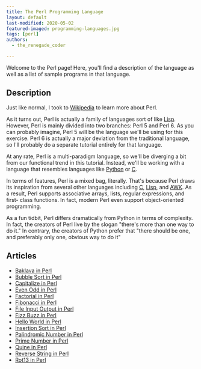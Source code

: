 ```yaml
---
title: The Perl Programming Language
layout: default
last-modified: 2020-05-02
featured-imaged: programming-languages.jpg
tags: [perl]
authors:
  - the_renegade_coder

---
```


Welcome to the Perl page! Here, you'll find a description of the language as well as a list of sample programs in that language.

## Description

Just like normal, I took to [Wikipedia][1] to learn more about Perl.

As it turns out, Perl is actually a family of languages sort of like [Lisp][2]. 
However, Perl is mainly divided into two branches: Perl 5 and Perl 6. As you 
can probably imagine, Perl 5 will be the language we'll be using for this 
exercise. Perl 6 is actually a major deviation from the traditional language, 
so I'll probably do a separate tutorial entirely for that language.

At any rate, Perl is a multi-paradigm language, so we'll be diverging a bit 
from our functional trend in this tutorial. Instead, we'll be working with a 
language that resembles languages like [Python][3] or [C][4].

In terms of features, Perl is a mixed bag, literally. That's because Perl draws 
its inspiration from several other languages including [C][4], [Lisp][2], and [AWK][5]. As a 
result, Perl supports associative arrays, lists, regular expressions, and first-
class functions. In fact, modern Perl even support object-oriented programming.

As a fun tidbit, Perl differs dramatically from Python in terms of complexity. 
In fact, the creators of Perl live by the slogan "there's more than one way to 
do it." In contrary, the creators of Python prefer that "there should be one,  
and preferably only one, obvious way to do it"

[1]: https://en.wikipedia.org/wiki/Perl
[2]: https://en.wikipedia.org/wiki/Lisp_(programming_language)
[3]: https://en.wikipedia.org/wiki/Python_(programming_language)
[4]: https://en.wikipedia.org/wiki/C_(programming_language)
[5]: https://en.wikipedia.org/wiki/AWK


## Articles

- [Baklava in Perl](https://rzuckerm.github.io/sample-programs-website-copy/projects/baklava/perl)
- [Bubble Sort in Perl](https://rzuckerm.github.io/sample-programs-website-copy/projects/bubble-sort/perl)
- [Capitalize in Perl](https://rzuckerm.github.io/sample-programs-website-copy/projects/capitalize/perl)
- [Even Odd in Perl](https://rzuckerm.github.io/sample-programs-website-copy/projects/even-odd/perl)
- [Factorial in Perl](https://rzuckerm.github.io/sample-programs-website-copy/projects/factorial/perl)
- [Fibonacci in Perl](https://rzuckerm.github.io/sample-programs-website-copy/projects/fibonacci/perl)
- [File Input Output in Perl](https://rzuckerm.github.io/sample-programs-website-copy/projects/file-input-output/perl)
- [Fizz Buzz in Perl](https://rzuckerm.github.io/sample-programs-website-copy/projects/fizz-buzz/perl)
- [Hello World in Perl](https://rzuckerm.github.io/sample-programs-website-copy/projects/hello-world/perl)
- [Insertion Sort in Perl](https://rzuckerm.github.io/sample-programs-website-copy/projects/insertion-sort/perl)
- [Palindromic Number in Perl](https://rzuckerm.github.io/sample-programs-website-copy/projects/palindromic-number/perl)
- [Prime Number in Perl](https://rzuckerm.github.io/sample-programs-website-copy/projects/prime-number/perl)
- [Quine in Perl](https://rzuckerm.github.io/sample-programs-website-copy/projects/quine/perl)
- [Reverse String in Perl](https://rzuckerm.github.io/sample-programs-website-copy/projects/reverse-string/perl)
- [Rot13 in Perl](https://rzuckerm.github.io/sample-programs-website-copy/projects/rot13/perl)